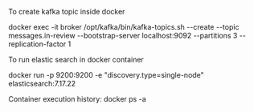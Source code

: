 To create kafka topic inside docker 

docker exec -it broker /opt/kafka/bin/kafka-topics.sh --create --topic messages.in-review --bootstrap-server localhost:9092 --partitions 3 --replication-factor 1

To run elastic search in docker container

docker run -p 9200:9200 -e "discovery.type=single-node" elasticsearch:7.17.22


Container execution history:
docker ps -a

